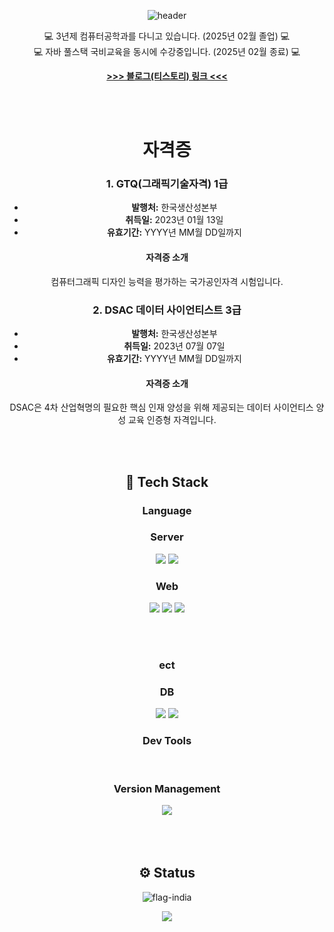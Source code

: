 <div align="center">
  
	
  ![header](https://capsule-render.vercel.app/api?type=waving&color=888888&height=250&section=header&text=%20Good%20Day!%20&fontSize=60)
  


<span>💻 3년제 컴퓨터공학과를 다니고 있습니다. (2025년 02월 졸업) 💻<br>💻 자바 풀스택 국비교육을 동시에 수강중입니다. (2025년 02월 종료) 💻</span>

 <b><a href="https://codeinst.tistory.com/"> >>> 블로그(티스토리) 링크 <<< </a></b>

 <br><br>
 # 자격증

### 1. GTQ(그래픽기술자격) 1급
- **발행처:** 한국생산성본부
- **취득일:** 2023년 01월 13일
- **유효기간:** YYYY년 MM월 DD일까지

#### 자격증 소개
컴퓨터그래픽 디자인 능력을 평가하는 국가공인자격 시험입니다.

### 2. DSAC 데이터 사이언티스트 3급
- **발행처:** 한국생산성본부
- **취득일:** 2023년 07월 07일
- **유효기간:** YYYY년 MM월 DD일까지

#### 자격증 소개
DSAC은 4차 산업혁명의 필요한 핵심 인재 양성을 위해 제공되는 데이터 사이언티스 양성 교육 인증형 자격입니다.


  <br><br>
  <h2>🔨 Tech Stack</h2>
  <h3>Language</h3>
  <h3> Server </h3>
  <img src="https://img.shields.io/badge/Java-%23ED8B00.svg?style=flat&logo=Java&logoColor=white" />
<!--   <img src="https://img.shields.io/badge/SpringBoot-6DB33F?style=flat&logo=spring&logoColor=white">
  <img src="https://img.shields.io/badge/Spring-6DB33F?style=flat&logo=spring&logoColor=white">  -->
  <img src="https://img.shields.io/badge/Node.js-339933?style=flat&logo=javascript&logoColor=black">  
<!--   <img src="https://img.shields.io/badge/Tomcat-F8DC75?style=flat&logo=ApacheTomcat&logoColor=white" /> -->
  <br>
  <h3> Web </h3>
  <img src="https://img.shields.io/badge/HTML5-E34F26?style=flat&logo=HTML5&logoColor=white" />
  <img src="https://img.shields.io/badge/CSS3-1572B6?style=flat&logo=CSS3&logoColor=white" />
  <img src="https://img.shields.io/badge/javascript-F7DF1E?style=flat&logo=javascript&logoColor=black"> 
<!--   <img src="https://img.shields.io/badge/React-61DAFB?style=flat&logo=React&logoColor=black"/> -->

  <br><br>
  <h3>ect</h3>
  <h3>DB</h3>
  <img src="https://img.shields.io/badge/MariaDB-003545?style=flat&logo=mariadb&logoColor=white" />
  <img src="https://img.shields.io/badge/MySQL-4479A1?style=flat&logo=MySQL&logoColor=white" />
  <br>
  <h3>Dev Tools</h3>
<!--   <img src="https://img.shields.io/badge/intellij%20Idea-000000?style=flat&logo=IntelliJIdea&logoColor=white" />
  <img src="https://img.shields.io/badge/Eclipse%20IDE-2C2255?style=flat&logo=EclipseIDE&logoColor=white" />
  <img src="https://img.shields.io/badge/Visual%20Studio%20Code-007ACC?style=flat&logo=VisualStudioCode&logoColor=white" /> -->
  <br>
  <h3>Version Management</h3>
  <img src="https://img.shields.io/badge/GitHub-181717?style=flat&logo=GitHub&logoColor=white" />
</div>
<br><br><br> 
<div align="center">
<h2>⚙ Status</h2>
  
![flag-india](https://github-readme-stats.vercel.app/api?username=JOY0987&show_icons=true&hide=contribs,prs&cache_seconds=86400&theme=flag-india)
  
 <img src="https://github-readme-stats.vercel.app/api/top-langs/?username=joy0987&layout=compact">
  
</div>
